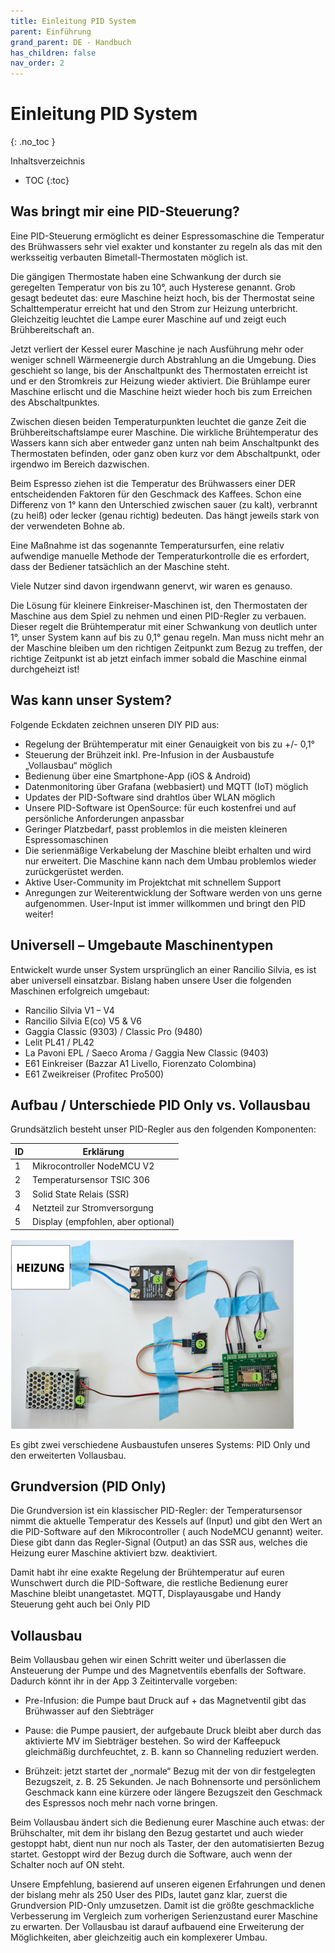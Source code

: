 ```yaml
---
title: Einleitung PID System
parent: Einführung
grand_parent: DE - Handbuch
has_children: false
nav_order: 2
---
```


# Einleitung PID System
{: .no_toc }

Inhaltsverzeichnis

* TOC
{:toc}

## Was bringt mir eine PID-Steuerung?

Eine PID-Steuerung ermöglicht es deiner Espressomaschine die Temperatur des Brühwassers sehr viel exakter und konstanter zu regeln als das mit den werksseitig verbauten Bimetall-Thermostaten möglich ist.

Die gängigen Thermostate haben eine Schwankung der durch sie geregelten Temperatur von bis zu 10°, auch Hysterese genannt. Grob gesagt bedeutet das: eure Maschine heizt hoch, bis der Thermostat seine Schalttemperatur erreicht hat und den Strom zur Heizung unterbricht. Gleichzeitig leuchtet die Lampe eurer Maschine auf und zeigt euch Brühbereitschaft an.

Jetzt verliert der Kessel eurer Maschine je nach Ausführung mehr oder weniger schnell Wärmeenergie durch Abstrahlung an die Umgebung. Dies geschieht so lange, bis der Anschaltpunkt des Thermostaten erreicht ist und er den Stromkreis zur Heizung wieder aktiviert. Die Brühlampe eurer Maschine erlischt und die Maschine heizt wieder hoch bis zum Erreichen des Abschaltpunktes.

Zwischen diesen beiden Temperaturpunkten leuchtet die ganze Zeit die Brühbereitschaftslampe eurer Maschine. Die wirkliche Brühtemperatur des Wassers kann sich aber entweder ganz unten nah beim Anschaltpunkt des Thermostaten befinden, oder ganz oben kurz vor dem Abschaltpunkt, oder irgendwo im Bereich dazwischen.

Beim Espresso ziehen ist die Temperatur des Brühwassers einer DER entscheidenden Faktoren für den Geschmack des Kaffees. Schon eine Differenz von 1° kann den Unterschied zwischen sauer (zu kalt), verbrannt (zu heiß) oder lecker (genau richtig) bedeuten. Das hängt jeweils stark von der verwendeten Bohne ab.

Eine Maßnahme ist das sogenannte Temperatursurfen, eine relativ aufwendige manuelle Methode der Temperaturkontrolle die es erfordert, dass der Bediener tatsächlich an der Maschine steht.

Viele Nutzer sind davon irgendwann genervt, wir waren es genauso.

Die Lösung für kleinere Einkreiser-Maschinen ist, den Thermostaten der Maschine aus dem Spiel zu nehmen und einen PID-Regler zu verbauen. Dieser regelt die Brühtemperatur mit einer Schwankung von deutlich unter 1°, unser System kann auf bis zu 0,1° genau regeln. Man muss nicht mehr an der Maschine bleiben um den richtigen Zeitpunkt zum Bezug zu treffen, der richtige Zeitpunkt ist ab jetzt einfach immer sobald die Maschine einmal durchgeheizt ist!


## Was kann unser System?

Folgende Eckdaten zeichnen unseren DIY PID aus:

* Regelung der Brühtemperatur mit einer Genauigkeit von bis zu +/- 0,1°
* Steuerung der Brühzeit inkl. Pre-Infusion in der Ausbaustufe „Vollausbau“ möglich
* Bedienung über eine Smartphone-App (iOS & Android)
* Datenmonitoring über Grafana (webbasiert) und MQTT (IoT) möglich
* Updates der PID-Software sind drahtlos über WLAN möglich
* Unsere PID-Software ist OpenSource: für euch kostenfrei und auf persönliche Anforderungen anpassbar
* Geringer Platzbedarf, passt problemlos in die meisten kleineren Espressomaschinen
* Die serienmäßige Verkabelung der Maschine bleibt erhalten und wird nur erweitert. Die Maschine kann nach dem Umbau problemlos wieder zurückgerüstet werden.
* Aktive User-Community im Projektchat mit schnellem Support
* Anregungen zur Weiterentwicklung der Software werden von uns gerne aufgenommen. User-Input ist immer willkommen und bringt den PID weiter!

## Universell – Umgebaute Maschinentypen

Entwickelt wurde unser System ursprünglich an einer Rancilio Silvia, es ist aber universell einsatzbar. Bislang haben unsere User die folgenden Maschinen erfolgreich umgebaut:

 * Rancilio Silvia V1 – V4
 * Rancilio Silvia E(co) V5 & V6
 * Gaggia Classic (9303) / Classic Pro (9480)
 * Lelit PL41 / PL42
 * La Pavoni EPL / Saeco Aroma / Gaggia New Classic (9403)
 * E61 Einkreiser (Bazzar A1 Livello, Fiorenzato Colombina)
 * E61 Zweikreiser (Profitec Pro500)

## Aufbau / Unterschiede PID Only vs. Vollausbau

Grundsätzlich besteht unser PID-Regler aus den folgenden Komponenten:

ID | Erklärung
-|-
1 | Mikrocontroller NodeMCU V2                 
2 | Temperatursensor TSIC 306                 
3 | Solid State Relais (SSR)                       
4 | Netzteil zur Stromversorgung               
5 | Display (empfohlen, aber optional)      

![Trockenaufbau](../../img/trockenaufbau.png)

Es gibt zwei verschiedene Ausbaustufen unseres Systems: PID Only und den erweiterten Vollausbau.

## Grundversion (PID Only)

Die Grundversion ist ein klassischer PID-Regler: der Temperatursensor nimmt die aktuelle Temperatur des Kessels auf (Input) und gibt den Wert an die PID-Software auf den Mikrocontroller ( auch NodeMCU genannt) weiter. Diese gibt dann das Regler-Signal (Output) an das SSR aus, welches die Heizung eurer Maschine aktiviert bzw. deaktiviert.

Damit habt ihr eine exakte Regelung der Brühtemperatur auf euren Wunschwert durch die PID-Software, die restliche Bedienung eurer Maschine bleibt unangetastet. MQTT, Displayausgabe und Handy Steuerung geht auch bei Only PID

## Vollausbau

Beim Vollausbau gehen wir einen Schritt weiter und überlassen die Ansteuerung der Pumpe und des Magnetventils ebenfalls der Software. Dadurch könnt ihr in der App 3 Zeitintervalle vorgeben:

* Pre-Infusion: die Pumpe baut Druck auf + das Magnetventil gibt das Brühwasser auf den Siebträger

* Pause: die Pumpe pausiert, der aufgebaute Druck bleibt aber durch das aktivierte MV im Siebträger bestehen. So wird der Kaffeepuck gleichmäßig durchfeuchtet, z. B. kann so Channeling reduziert werden.

* Brühzeit: jetzt startet der „normale“ Bezug mit der von dir festgelegten Bezugszeit, z. B. 25 Sekunden. Je nach Bohnensorte und persönlichem Geschmack kann eine kürzere oder längere Bezugszeit den Geschmack des Espressos noch mehr nach vorne bringen.

Beim Vollausbau ändert sich die Bedienung eurer Maschine auch etwas: der Brühschalter, mit dem ihr bislang den Bezug gestartet und auch wieder gestoppt habt, dient nun nur noch als Taster, der den automatisierten Bezug startet. Gestoppt wird der Bezug durch die Software, auch wenn der Schalter noch auf ON steht.

Unsere Empfehlung, basierend auf unseren eigenen Erfahrungen und denen der bislang mehr als 250 User des PIDs, lautet ganz klar, zuerst die Grundversion PID-Only umzusetzen. Damit ist die größte geschmackliche Verbesserung im Vergleich zum vorherigen Serienzustand eurer Maschine zu erwarten. Der Vollausbau ist darauf aufbauend eine Erweiterung der Möglichkeiten, aber gleichzeitig auch ein komplexerer Umbau.  
